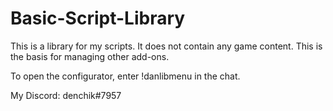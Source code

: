 # Basic-Script-Library
This is a library for my scripts. It does not contain any game content. This is the basis for managing other add-ons.

To open the configurator, enter !danlibmenu in the chat.

My Discord: denchik#7957
